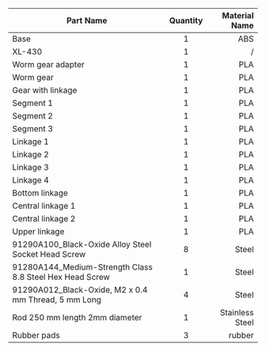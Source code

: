 | Part Name                                                      | Quantity | Material Name  |
|--------------------------------------------------------------- |:--------:|---------------:|
| Base                                                           |    1     | ABS            |
| XL-430                                                         |    1     | /              |
| Worm gear adapter                                              |    1     | PLA            |
| Worm gear                                                      |    1     | PLA            |
| Gear with linkage                                              |    1     | PLA            |
| Segment 1                                                      |    1     | PLA            |
| Segment 2                                                      |    1     | PLA            |
| Segment 3                                                      |    1     | PLA            |
| Linkage 1                                                      |    1     | PLA            |
| Linkage 2                                                      |    1     | PLA            |
| Linkage 3                                                      |    1     | PLA            |
| Linkage 4                                                      |    1     | PLA            |
| Bottom linkage                                                 |    1     | PLA            |
| Central linkage 1                                              |    1     | PLA            |
| Central linkage 2                                              |    1     | PLA            |
| Upper linkage                                                  |    1     | PLA            |
| 91290A100_Black-Oxide Alloy Steel Socket Head Screw            |    8     | Steel          |
| 91280A144_Medium-Strength Class 8.8 Steel Hex Head Screw       |    1     | Steel          |
| 91290A012_Black-Oxide, M2 x 0.4 mm Thread, 5 mm Long           |    4     | Steel          |
| Rod 250 mm length 2mm diameter                                 |    1     | Stainless Steel|
| Rubber pads                                                    |    3     | rubber         |